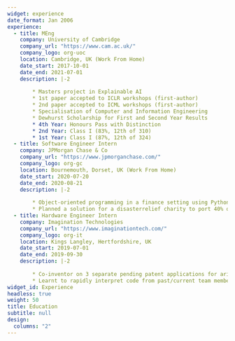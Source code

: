 ```yaml
---
widget: experience
date_format: Jan 2006
experience:
  - title: MEng
    company: University of Cambridge
    company_url: "https://www.cam.ac.uk/"
    company_logo: org-uoc
    location: Cambridge, UK (Work From Home)
    date_start: 2017-10-01
    date_end: 2021-07-01
    description: |-2
        
        * Masters project in Explainable AI
        * 1st paper accepted to ICLR workshops (first-author)
        * 2nd paper accepted to ICML workshops (first-author)
        * Specialisation of Computer and Information Engineering
        * Dewhurst Scholarship for First and Second Year Results
        * 4th Year: Honours Pass with Distinction
        * 2nd Year: Class I (83%, 12th of 310)
        * 1st Year: Class I (87%, 12th of 324)
  - title: Software Engineer Intern
    company: JPMorgan Chase & Co
    company_url: "https://www.jpmorganchase.com/"
    company_logo: org-gc
    location: Bournemouth, Dorset, UK (Work From Home)
    date_start: 2020-07-20
    date_end: 2020-08-21
    description: |-2
        
        * Object-oriented programming in a finance setting using Python (testing with pytest), Flask, sklearn, tensorflow and SQL
        * Planned a solution for a disasterrelief charity to port 40% of in-person training to online training and initiated contact with a software-service company to discuss technical and financial details of our solution (£200k+ annual savings proposed)
  - title: Hardware Engineer Intern
    company: Imagination Technologies
    company_url: "https://www.imaginationtech.com/"
    company_logo: org-it
    location: Kings Langley, Hertfordshire, UK
    date_start: 2019-07-01
    date_end: 2019-09-30
    description: |-2
        
        * Co-inventor on 3 separate pending patent applications for arithmetic hardware designs with improved PPA (Power, Performance, Area) over industry standards; worked with the datapath team in an R&D environment
        * Learnt to rapidly interpret code from past/current team members and make changes (Linux, Python, Perforce, VHDL)
widget_id: Experience
headless: true
weight: 50
title: Education
subtitle: null
design:
  columns: "2"
---
```

